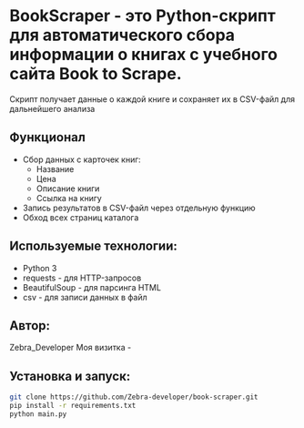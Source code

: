 # BookScraper - это Python-скрипт для автоматического сбора информации о книгах с учебного сайта Book to Scrape.

Скрипт получает данные о каждой книге и сохраняет их в CSV-файл для дальнейшего анализа

## Функционал
- Сбор данных с карточек книг:
	- Название
	- Цена
	- Описание книги
	- Ссылка на книгу  
- Запись результатов в CSV-файл через отдельную функцию
- Обход всех страниц каталога

## Используемые технологии:
- Python 3
- requests - для HTTP-запросов
- BeautifulSoup - для парсинга HTML
- csv - для записи данных в файл

## Автор:
Zebra_Developer
Моя визитка - 

## Установка и запуск:

```bash
git clone https://github.com/Zebra-developer/book-scraper.git
pip install -r requirements.txt
python main.py